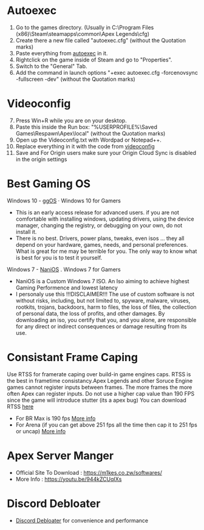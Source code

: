 # Autoexec
1. Go to the games directory. (Usually in C:\Program Files (x86)\Steam\steamapps\common\Apex Legends\cfg)
2. Create there a new file called "autoexec.cfg" (without the Quotation marks)
3. Paste everything from [autoexec](https://github.com/Natram1zh/Apex-Autoexec-And-Tweaks-/blob/main/autoexec.cfg) in it.
4. Rightclick on the game inside of Steam and go to "Properties".
5. Switch to the "General" Tab.
6. Add the command in launch options "+exec autoexec.cfg -forcenovsync -fullscreen -dev" (without the Quotation marks)
# Videoconfig
7. Press Win+R while you are on your desktop.
8. Paste this inside the Run box: "%USERPROFILE%\Saved Games\Respawn\Apex\local" (without the Quotation marks)
9. Open up the Videoconfig.txt with Wordpad or Notepad++.
10. Replace everything in it with the code from [videoconfig](https://github.com/Natram1zh/Apex-Autoexec-And-Tweaks-/blob/main/videoconfig.txt)
11. Save and For Origin users make sure your Origin Cloud Sync is disabled in the origin settings
# Best Gaming OS
Windows 10 -
[ggOS](https://discord.gg/A5BHSQV) · Windows 10 for Gamers 
- This is an early access release for advanced users. if you are not comfortable with installing windows, updating drivers, using the device manager, changing the registry, or debugging on your own, do not install it.
- There is no best. Drivers, power plans, tweaks, even isos ... they all depend on your hardware, games, needs, and personal preferences. What is great for me may be terrible for you. The only way to know what is best for you is to test it yourself.

Windows 7 -
[NaniOS](https://discord.gg/SFgCXsn2nX) . Windows 7 for Gamers
- NaniOS is a Custom Windows 7 ISO. An Iso aiming to achieve highest Gaming Performence and lowest latency 
- I personaly use this
!!!DISCLAIMER!!!
The use of custom software is not without risks, including, but not limited to, spyware, malware, viruses, rootkits, trojans, backdoors, harm to files, the loss of files, the collection of personal data, the loss of profits, and other damages. By downloading an iso, you certify that you, and you alone, are responsible for any direct or indirect consequences or damage resulting from its use.
# Consistant Frame Caping
Use RTSS for framerate caping over build-in game engines caps. RTSS is the best in frametime consistancy.Apex Legends and other Soruce Engine games cannot register inputs between frames. The more frames the more often Apex can register inputs. Do not use a higher cap value than 190 FPS since the game will introduce stutter (its a apex bug) You can download RTSS [here](https://www.guru3d.com/files-details/rtss-rivatuner-statistics-server-download.html)
- For BR Max is 190 fps [More info](https://twitter.com/CaIypto/status/1392354731205529606)
- For Arena (if you can get above 251 fps all the time then cap it to 251 fps or uncap) [More info](https://twitter.com/DEAFPS_/status/1416582405633318912)
# Apex Server Manger 
- Official Site To Download : https://m1kes.co.zw/softwares/
- More Info : https://youtu.be/944kZCUqIXs
# Discord Debloater
- [Discord Debloater](https://github.com/Pablerso/Discord-Debloater/releases/tag/Discord) for convenience and performance
